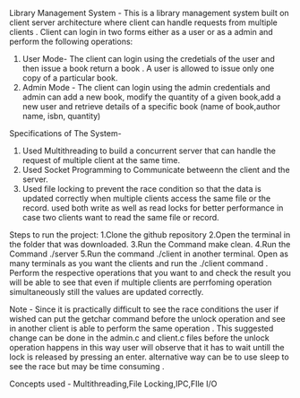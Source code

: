 Library Management System - This is a library management system built on client server architecture where client can handle requests from multiple clients . Client can login in two forms either as a user or as a admin and perform the following operations:
1. User Mode- The client can login using the credetials of the user and then issue a book return a book . A user is allowed to issue only one copy of a particular book.
2. Admin Mode - The client can login using the admin credentials and admin can add a new book, modify the quantity of a given book,add a new user and retrieve details of a specific book (name of book,author name, isbn, quantity)

Specifications of The System-
1. Used Multithreading to build a concurrent server that can handle the request of multiple client at the same time.
2. Used Socket Programming to Communicate betweenn the client and the server.
3. Used file locking to prevent the race condition so that the data is updated correctly when multiple clients access the same file or the record. used both write as well as read locks for better performance in case two clients want to read the same file or record.

Steps to run the project:
1.Clone the github repository
2.Open the terminal in the folder that was downloaded.
3.Run the Command make clean.
4.Run the Command ./server
5.Run the command ./client in another terminal. Open as many terminals as you want the clients and run the ./client command . 
Perform the respective operations that you want to and check the result you will be able to see that even if multiple clients are  perrfoming operation simultaneously still the values are updated correctly.

Note - Since it is practically difficult to see the race conditions the user if wished can put the getchar command before the unlock operation and see in another client is able to perform the same operation . This suggested change can be done in the admin.c and client.c files before the unlock operation happens in this way user will observe that it has to wait untill the lock is released by pressing an enter. alternative way can be to use sleep to see the race but may be time consuming .

Concepts used - Multithreading,File Locking,IPC,FIle I/O

